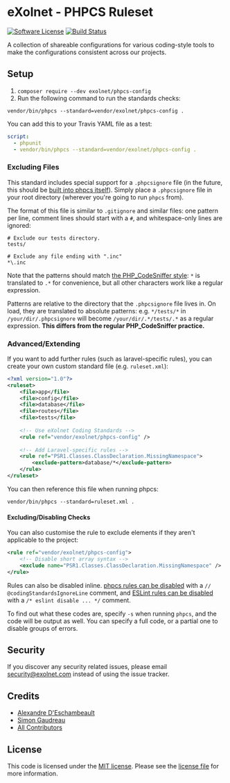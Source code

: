 # eXolnet - PHPCS Ruleset

[![Software License](https://img.shields.io/badge/license-MIT-8469ad.svg?style=flat-square)](LICENSE.md)
[![Build Status](https://img.shields.io/travis/eXolnet/code-quality-tools/master.svg?style=flat-square)](https://travis-ci.org/eXolnet/code-quality-tools)

A collection of shareable configurations for various coding-style tools to make the configurations consistent across our projects.

## Setup

1. `composer require --dev exolnet/phpcs-config`
2. Run the following command to run the standards checks:

```
vendor/bin/phpcs --standard=vendor/exolnet/phpcs-config .
```

You can add this to your Travis YAML file as a test:

```yaml
script:
  - phpunit
  - vendor/bin/phpcs --standard=vendor/exolnet/phpcs-config .
```

### Excluding Files

This standard includes special support for a `.phpcsignore` file (in the future, this should be [built into phpcs itself](https://github.com/squizlabs/PHP_CodeSniffer/issues/1884)). 
Simply place a `.phpcsignore` file in your root directory (wherever you're going to run `phpcs` from).

The format of this file is similar to `.gitignore` and similar files: one pattern per line, comment lines should start with a `#`, and whitespace-only lines are ignored:

```
# Exclude our tests directory.
tests/

# Exclude any file ending with ".inc"
*\.inc
```

Note that the patterns should match [the PHP_CodeSniffer style](https://github.com/squizlabs/PHP_CodeSniffer/wiki/Advanced-Usage#ignoring-files-and-folders): `*` is translated to `.*` for convenience, but all other characters work like a regular expression.

Patterns are relative to the directory that the `.phpcsignore` file lives in. On load, they are translated to absolute patterns: e.g. `*/tests/*` in `/your/dir/.phpcsignore` will become `/your/dir/.*/tests/.*` as a regular expression. **This differs from the regular PHP_CodeSniffer practice.**


### Advanced/Extending

If you want to add further rules (such as laravel-specific rules), you can create your own custom standard file (e.g. `ruleset.xml`):

```xml
<?xml version="1.0"?>
<ruleset>
    <file>app</file>
    <file>config</file>
    <file>database</file>
    <file>routes</file>
    <file>tests</file>
    
    <!-- Use eXolnet Coding Standards -->
    <rule ref="vendor/exolnet/phpcs-config" />
    
    <!-- Add Laravel-specific rules -->
    <rule ref="PSR1.Classes.ClassDeclaration.MissingNamespace">
        <exclude-pattern>database/*</exclude-pattern>
    </rule>
</ruleset>
```

You can then reference this file when running phpcs:

```
vendor/bin/phpcs --standard=ruleset.xml .
```


#### Excluding/Disabling Checks

You can also customise the rule to exclude elements if they aren't applicable to the project:

```xml
<rule ref="vendor/exolnet/phpcs-config">
	<!-- Disable short array syntax -->
	<exclude name="PSR1.Classes.ClassDeclaration.MissingNamespace" />
</rule>
```

Rules can also be disabled inline. [phpcs rules can be disabled](https://github.com/squizlabs/PHP_CodeSniffer/wiki/Advanced-Usage#ignoring-parts-of-a-file) with a `// @codingStandardsIgnoreLine` comment, and [ESLint rules can be disabled](http://eslint.org/docs/user-guide/configuring#disabling-rules-with-inline-comments) with a `/* eslint disable ... */` comment.

To find out what these codes are, specify `-s` when running `phpcs`, and the code will be output as well. You can specify a full code, or a partial one to disable groups of errors.

## Security

If you discover any security related issues, please email security@exolnet.com instead of using the issue tracker.

## Credits

- [Alexandre D'Eschambeault](https://github.com/xel1045)
- [Simon Gaudreau](https://github.com/Gandhi11)
- [All Contributors](../../contributors)

## License

This code is licensed under the [MIT license](http://choosealicense.com/licenses/mit/). 
Please see the [license file](LICENSE) for more information.
